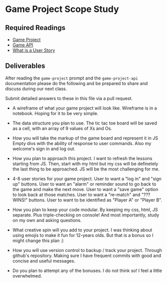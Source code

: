 # Game Project Scope Study

## Required Readings

-   [Game Project](https://github.com/ga-wdi-boston/game-project)
-   [Game API](https://github.com/ga-wdi-boston/game-project-api)
-   [What is a User Story](http://searchsoftwarequality.techtarget.com/definition/user-story)

## Deliverables

After reading the `game-project` prompt and the `game-project-api` documentation
please do the following and be prepared to share and discuss during our next
class.

Submit detailed answers to these in this file via a pull request.

-   A wireframe of what your game project will look like.
    Wireframe is in a notebook. Hoping for it to be very simple.

-   The data structure you plan to use.
    The tic tac toe board will be saved as a cell, with an array of 9 values
    of Xs and Os.

-   How you will take the markup of the game board and represent it in JS
    Empty divs with the ability of response to user commands. Also my
    welcome's sign in and log out.

-   How you plan to approach this project.
    I want to refresh the lessons starting from JS. Then, start with my html
    but my css will be definetely the last thing to be approached. JS will be
    the most challenging for me.

-   4-8 user stories for your game project.
    User to want a "log in" and "sign up" buttons.
    User to want an "alarm" or reminder sound to go back to the game and make
    the next move.
    User to want a "save game" option to look back at those matches.
    User to want a "re-match" and "??? WINS!" buttons.
    User to want to be identified as "Player A" or "Player B".

-   How you plan to keep your code modular.
    By keeping my css, html, JS separate. Plus triple-checking on console! And
    most importantly, study on my own and asking questions.

-   What creative spin will you add to your project.
    I was thinking about using emojis to make it fun for 12-years olds. But
    that is a bonus so I might change this plan :)

-   How you will use version control to backup / track your project.
    Through github's repository. Making sure I have frequent commits with
    good and concise and useful messages.

-   Do you plan to attempt any of the bonuses.
    I do not think so! I feel a little overwhelmed.
